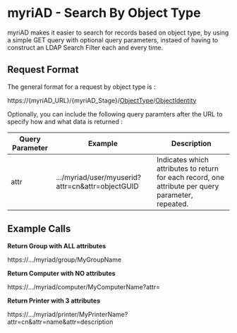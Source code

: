 # myriAD - Search By Object Type

myriAD makes it easier to search for records based on object type, by using a simple GET query with optional query parameters, instaed of having to construct an LDAP Search Filter each and every time.

## Request Format

The general format for a request by object type is : 

https://{myriAD_URL}/{myriAD_Stage}/[ObjectType](request.md#object-types)/[ObjectIdentity](request.md#identities)

Optionally, you can include the following query paramters after the URL to specify how and what data is returned : 

| Query Parameter | Example | Description
| --------------- | ------- | -----------
| attr | .../myriad/user/myuserid?attr=cn&attr=objectGUID | Indicates which attributes to return for each record, one attribute per query parameter, repeated.


## Example Calls

**Return Group with ALL attributes**

https://.../myriad/group/MyGroupName

**Return Computer with NO attributes**

https://.../myriad/computer/MyComputerName?attr=

**Return Printer with 3 attributes**

https://.../myriad/printer/MyPrinterName?attr=cn&attr=name&attr=description
